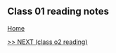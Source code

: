 ## Class 01 reading notes

[Home](https://wondwosentsige.github.io/code-201-reading-notes/Home)


























[>> NEXT (class o2 reading)](https://wondwosentsige.github.io/code-201-reading-notes/class-02)


